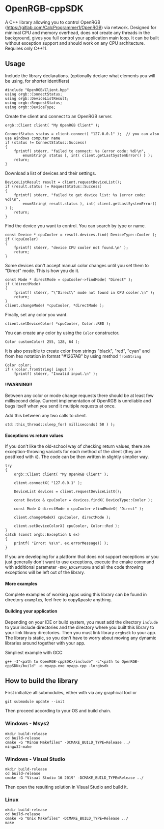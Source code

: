 # OpenRGB-cppSDK

A C++ library allowing you to control OpenRGB (https://gitlab.com/CalcProgrammer1/OpenRGB) via network.
Designed for minimal CPU and memory overhead, does not create any threads in the background, gives you full control your application main loop.
It can be built without exception support and should work on any CPU architecture. Requires only C++11.


## Usage

Include the library declarations.
(optionally declare what elements you will be using, for shorter identifiers)
```
#include "OpenRGB/Client.hpp"
using orgb::ConnectStatus;
using orgb::DeviceListResult;
using orgb::RequestStatus;
using orgb::DeviceType;
```

Create the client and connect to an OpenRGB server.
```
orgb::Client client( "My OpenRGB Client" );

ConnectStatus status = client.connect( "127.0.0.1" );  // you can also use Windows computer name
if (status != ConnectStatus::Success)
{
    fprintf( stderr, "failed to connect: %s (error code: %d)\n",
        enumString( status ), int( client.getLastSystemError() ) );
    return;
}
```

Download a list of devices and their settings.
```
DeviceListResult result = client.requestDeviceList();
if (result.status != RequestStatus::Success)
{
    fprintf( stderr, "failed to get device list: %s (error code: %d)\n",
        enumString( result.status ), int( client.getLastSystemError() ) );
    return;
}
```

Find the device you want to control. You can search by type or name.
```
const Device * cpuCooler = result.devices.find( DeviceType::Cooler );
if (!cpuCooler)
{
    fprintf( stderr, "device CPU cooler not found.\n" );
    return;
}
```

Some devices don't accept manual color changes until you set them to "Direct" mode.
This is how you do it.
```
const Mode * directMode = cpuCooler->findMode( "Direct" );
if (!directMode)
{
    fprintf( stderr, "\"Direct\" mode not found in CPU cooler.\n" );
    return;
}
client.changeMode( *cpuCooler, *directMode );
```

Finally, set any color you want.
```
client.setDeviceColor( *cpuCooler, Color::RED );
```

You can create any color by using the `Color` constructor.
```
Color customColor( 255, 128, 64 );
```
It is also possible to create color from strings "black", "red", "cyan" and from hex notation in format "#1267AB" by using method `fromString`
```
Color color;
if (!color.fromString( input ))
    fprintf( stderr, "Invalid input.\n" );
```

#### !!WARNING!!
Between any color or mode change requests there should be at least few millisecond delay. Current implementation of OpenRGB is unreliable and bugs itself when you send it multiple requests at once.

Add this between any two calls to client.
```
std::this_thread::sleep_for( milliseconds( 50 ) );
```

#### Exceptions vs return values
If you don't like the old-school way of checking return values, there are exception-throwing variants for each method of the client (they are postfixed with `X`). The code can be then written in slightly simplier way.
```
try
{
    orgb::Client client( "My OpenRGB Client" );

    client.connectX( "127.0.0.1" );

    DeviceList devices = client.requestDeviceListX();

    const Device & cpuCooler = devices.findX( DeviceType::Cooler );

    const Mode & directMode = cpuCooler->findModeX( "Direct" );

    client.changeModeX( cpuCooler, directMode );

    client.setDeviceColorX( cpuCooler, Color::Red );
}
catch (const orgb::Exception & ex)
{
    printf( "Error: %s\n", ex.errorMessage() );
}
```
If you are developing for a platform that does not support exceptions or you just generally don't want to use exceptions, execute the cmake command with additional parameter `-DNO_EXCEPTIONS` and all the code throwing exceptions will be left out of the library.

#### More examples
Complete examples of working apps using this library can be found in directory `examples`, feel free to copy&paste anything.

#### Building your application
Depending on your IDE or build system, you must add the directory `include` to your include directories and the directory where you built this library to your link library directories. Then you must link library `orgbsdk` to your app. The library is static, so you don't have to worry about moving any dynamic libraries around together with your app.

Simpliest example with GCC
```
g++ -I"<path to OpenRGB-cppSDK>/include" -L"<path to OpenRGB-cppSDK>/build" -o myapp.exe myapp.cpp -lorgbsdk
```


## How to build the library

First initialize all submodules, either with via any graphical tool or
```
git submodule update --init
```
Then proceed according to your OS and build chain.


### Windows - Msys2

```
mkdir build-release
cd build-release
cmake -G "MinGW Makefiles" -DCMAKE_BUILD_TYPE=Release ../
mingw32-make
```

### Windows - Visual Studio

```
mkdir build-release
cd build-release
cmake -G "Visual Studio 16 2019" -DCMAKE_BUILD_TYPE=Release ../
```
Then open the resulting solution in Visual Studio and build it.

### Linux
```
mkdir build-release
cd build-release
cmake -G "Unix Makefiles" -DCMAKE_BUILD_TYPE=Release ../
make
```
